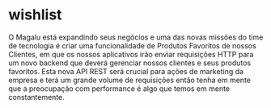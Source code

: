 # wishlist
O Magalu está expandindo seus negócios e uma das novas missões do time de tecnologia é criar uma funcionalidade de Produtos Favoritos de nossos Clientes, em que os nossos aplicativos irão enviar requisições HTTP para um novo backend que deverá gerenciar nossos clientes e seus produtos favoritos. Esta nova API REST será crucial para ações de marketing da empresa e terá um grande volume de requisições então tenha em mente que a preocupação com performance é algo que temos em mente constantemente.
